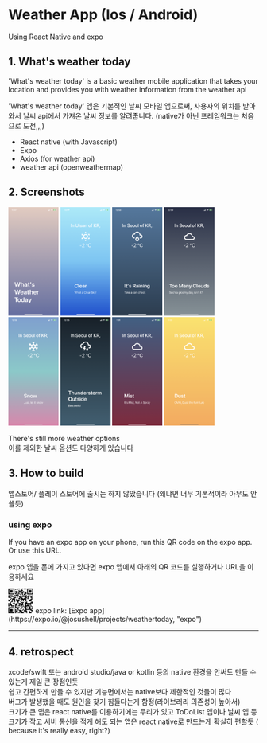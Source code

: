 # Weather App (Ios / Android)     
    
Using React Native and expo     
     
## 1. What's weather today
'What's weather today' is a basic weather mobile application that takes your location and provides you with weather information from the weather api     
     
'What's weather today' 앱은 기본적인 날씨 모바일 앱으로써, 사용자의 위치를 받아와서 날씨 api에서 가져온 날씨 정보를 알려줍니다. (native가 아닌 프레임워크는 처음으로 도전,,,)     
     
* React native (with Javascript)    
* Expo    
* Axios (for weather api)    
* weather api (openweathermap)    
    
## 2. Screenshots
<div>
<img src="img/loading.PNG" width="20%" height="20%">
<img src="img/clear.PNG" width="20%" height="20%">
<img src="img/rain.PNG" width="20%" height="20%">
<img src="img/cloudy.PNG" width="20%" height="20%">
<img src="img/snow.PNG" width="20%" height="20%">
<img src="img/thunder.PNG" width="20%" height="20%">
<img src="img/mist.PNG" width="20%" height="20%">
<img src="img/dust.PNG" width="20%" height="20%">
</div>
   
There's still more weather options   
이를 제외한 날씨 옵션도 다양하게 있습니다   
   
## 3. How to build
앱스토어/ 플레이 스토어에 출시는 하지 않았습니다 (왜냐면 너무 기본적이라 아무도 안쓸듯)   
### using expo
If you have an expo app on your phone, run this QR code on the expo app. Or use this URL.    
     
expo 앱을 폰에 가지고 있다면 expo 앱에서 아래의 QR 코드를 실행하거나 URL을 이용하세요    

<img src="img/qr.png" width="10%" height="10%">    
expo link: [Expo app](https://expo.io/@josushell/projects/weathertoday, "expo")    


***    
## 4. retrospect
xcode/swift 또는 android studio/java or kotlin 등의 native 환경을 안써도 만들 수 있는게 제일 큰 장점인듯  
쉽고 간편하게 만들 수 있지만 기능면에서는 native보다 제한적인 것들이 많다  
버그가 발생했을 때도 원인을 찾기 힘들다는게 함정(라이브러리 의존성이 높아서)   
크기가 큰 앱은 react native를 이용하기에는 무리가 있고 ToDoList 앱이나 날씨 앱 등 크기가 작고 서버 통신을 적게 해도 되는 앱은 react native로 만드는게 확실히 편할듯 ( because it's really easy, right?)     
